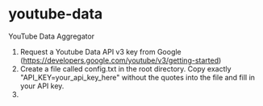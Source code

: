 # youtube-data
YouTube Data Aggregator

1. Request a Youtube Data API v3 key from Google (https://developers.google.com/youtube/v3/getting-started)
2. Create a file called config.txt in the root directory. Copy exactly "API_KEY=your_api_key_here" without the quotes into the file and fill in your API key.
3. 
